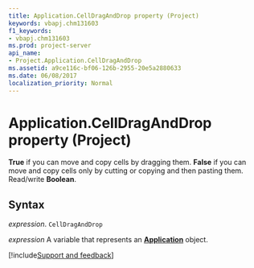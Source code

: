 ```yaml
---
title: Application.CellDragAndDrop property (Project)
keywords: vbapj.chm131603
f1_keywords:
- vbapj.chm131603
ms.prod: project-server
api_name:
- Project.Application.CellDragAndDrop
ms.assetid: a9ce116c-bf06-126b-2955-20e5a2880633
ms.date: 06/08/2017
localization_priority: Normal
---
```



# Application.CellDragAndDrop property (Project)

 **True** if you can move and copy cells by dragging them. **False** if you can move and copy cells only by cutting or copying and then pasting them. Read/write **Boolean**.


## Syntax

_expression_. `CellDragAndDrop`

_expression_ A variable that represents an **[Application](Project.Application.md)** object.

[!include[Support and feedback](~/includes/feedback-boilerplate.md)]